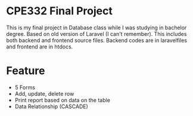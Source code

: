 # CPE332 Final Project

This is my final project in Database class while I was studying in bachelor degree. Based on old version of Laravel (I can't remember). This includes both backend and frontend source files. Backend codes are in laravelfiles and frontend are in htdocs.

# Feature

* 5 Forms
* Add, update, delete row
* Print report based on data on the table
* Data Relationship (CASCADE)
